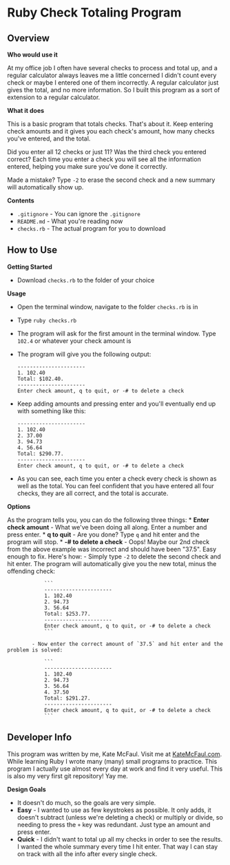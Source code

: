 # Ruby Check Totaling Program

## Overview

**Who would use it**

At my office job I often have several checks to process and total up, and a regular calculator always leaves me a little concerned I didn't count every check or maybe I entered one of them incorrectly. A regular calculator just gives the total, and no more information. So I built this program as a sort of extension to a regular calculator. 

**What it does**

This is a basic program that totals checks. That's about it. Keep entering check amounts and it gives you each check's amount, how many checks you've entered, and the total. 

Did you enter all 12 checks or just 11? Was the third check you entered correct? Each time you enter a check you will see all the information entered, helping you make sure you've done it correctly.

Made a mistake? Type `-2` to erase the second check and a new summary will automatically show up.

**Contents**
* `.gitignore` - You can ignore the `.gitignore`
* `README.md` - What you're reading now
* `checks.rb` - The actual program for you to download

## How to Use

**Getting Started**
* Download `checks.rb` to the folder of your choice

**Usage**
* Open the terminal window, navigate to the folder `checks.rb` is in
* Type `ruby checks.rb`
* The program will ask for the first amount in the terminal window. Type `102.4` or whatever your check amount is
* The program will give you the following output:

	```
	----------------------
	1. 102.40
	Total: $102.40.
	----------------------
	Enter check amount, q to quit, or -# to delete a check
	```

* Keep adding amounts and pressing enter and you'll eventually end up with something like this:

	```
	----------------------
	1. 102.40
	2. 37.00
	3. 94.73
	4. 56.64
	Total: $290.77.
	----------------------
	Enter check amount, q to quit, or -# to delete a check
	```

* As you can see, each time you enter a check every check is shown as well as the total. You can feel confident that you have entered all four checks, they are all correct, and the total is accurate.

**Options**

As the program tells you, you can do the following three things:
	* **Enter check amount** 
		- What we've been doing all along. Enter a number and press enter.
	* **q to quit**
		- Are you done? Type `q` and hit enter and the program will stop.
	* **-# to delete a check**
		- Oops! Maybe our 2nd check from the above example was incorrect and should have been "37.5". Easy enough to fix. Here's how:
			- Simply type `-2` to delete the second check and hit enter. The program will automatically give you the new total, minus the offending check:

				```
				----------------------
				1. 102.40
				2. 94.73
				3. 56.64
				Total: $253.77.
				----------------------
				Enter check amount, q to quit, or -# to delete a check
				```

			- Now enter the correct amount of `37.5` and hit enter and the problem is solved:
			
				```
				----------------------
				1. 102.40
				2. 94.73
				3. 56.64
				4. 37.50
				Total: $291.27.
				----------------------
				Enter check amount, q to quit, or -# to delete a check
				```

## Developer Info

This program was written by me, Kate McFaul. Visit me at <a href="http://katemcfaul.com">KateMcFaul.com</a>. While learning Ruby I wrote many (many) small programs to practice. This program I actually use almost every day at work and find it very useful. This is also my very first git repository! Yay me. 

**Design Goals**
* It doesn't do much, so the goals are very simple. 
* **Easy** - I wanted to use as few keystrokes as possible. It only adds, it doesn't subtract (unless we're deleting a check) or multiply or divide, so needing to press the `+` key was redundant. Just type an amount and press enter.
* **Quick** - I didn't want to total up all my checks in order to see the results. I wanted the whole summary every time I hit enter. That way I can stay on track with all the info after every single check. 





